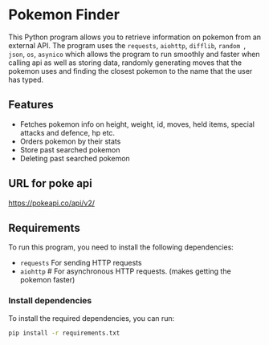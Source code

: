 # Pokemon Finder
This Python program allows you to retrieve information on pokemon from an external API. The program uses the `requests`, `aiohttp`, `difflib`, `random `, `json`, `os`, `asynico` which allows the program to run smoothly and faster when calling api as well as storing data, randomly generating moves that the pokemon uses and finding the closest pokemon to the name that the user has typed.

## Features
- Fetches pokemon info on height, weight, id, moves, held items, special attacks and defence, hp etc.
- Orders pokemon by their stats
- Store past searched pokemon
- Deleting past searched pokemon

## URL for poke api
https://pokeapi.co/api/v2/

## Requirements
To run this program, you need to install the following dependencies: 
- `requests` For sending HTTP requests 
- `aiohttp` # For asynchronous HTTP requests. (makes getting the pokemon faster)

### Install dependencies
To install the required dependencies, you can run:

```bash
pip install -r requirements.txt